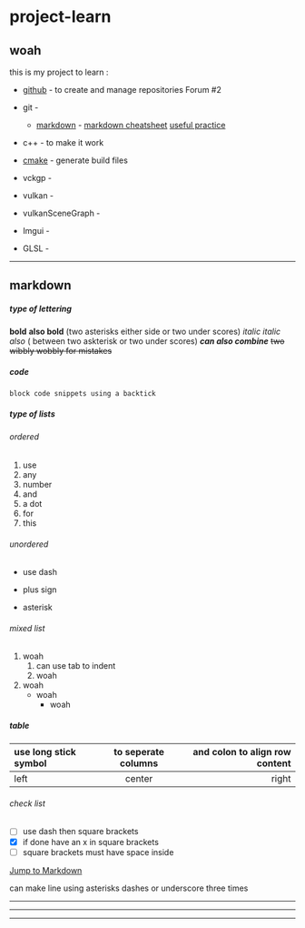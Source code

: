 # project-learn
## woah

 this is my project to learn : 
 * [github](http:///www.github.com) - to create and manage repositories  Forum #2
 * git - 
   * [markdown]() - [markdown cheatsheet](https://github.com/im-luka/markdown-cheatsheet) [useful practice](#Markdown) 
    
 * c++ - to make it work
 * [cmake](http://cmake.org) - generate build files
 * vckgp -
 * vulkan - 
 * vulkanSceneGraph -
 * Imgui -
 * GLSL -

***




## markdown 
##### type of lettering
**bold**  __also bold__  (two asterisks either side or two under scores)
*italic*  _italic also_ ( between two askterisk or two under scores) 
**_can also combine_** 
~~two wibbly wobbly for mistakes~~

##### code
`block code snippets using a backtick`

##### type of lists 
###### ordered
1. use
2. any
3. number
4. and
5. a dot
6. for
7. this

###### unordered
- use dash
+ plus sign
* asterisk

###### mixed list
1. woah
   1.  can use tab to indent
   2.  woah
3. woah
   - woah
     -  woah
    
#####  table
| use long stick symbol | to seperate columns | and colon to align row content|
|:----------------------|:-------------------:|------------------------------:|
|left                   |center| right|


###### check list 
- [ ] use dash then square brackets
- [x] if done have an x in square brackets
- [ ] square brackets must have space inside

[Jump to Markdown](#Markdown) 

can make line using asterisks dashes or underscore three times
***
---
___



